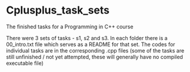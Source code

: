 # Cplusplus_task_sets
The finished tasks for a Programming in C++ course

There were 3 sets of tasks - s1, s2 and s3. 
In each folder there is a 00_intro.txt file which serves as a README for that set.
The codes for individual tasks are in the corresponding .cpp files
(some of the tasks are still unfinished / not yet attempted, these will generally have no compiled executable file)
